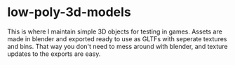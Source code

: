 # low-poly-3d-models

This is where I maintain simple 3D objects for testing in games.
Assets are made in blender and exported ready to use as GLTFs with seperate textures and bins.
That way you don't need to mess around with blender, and texture updates to the exports are easy.
